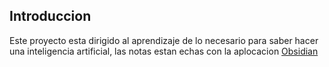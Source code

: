 
## Introduccion
Este proyecto esta dirigido al aprendizaje de lo necesario para saber hacer una inteligencia artificial, las notas estan echas con la aplocacion [Obsidian](https://obsidian.md)

